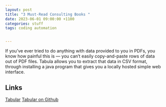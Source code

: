 ```yaml
---
layout: post
title: "3 Must-Read Consulting Books "
date: 2023-06-01 09:00:00 +1100
categories: stuff
tags: coding automation


---
```

If you’ve ever tried to do anything with data provided to you in PDFs, you know how painful this is — you can’t easily copy-and-paste rows of data out of PDF files. Tabula allows you to extract that data in CSV format, through installing a java program that gives you a locally hosted simple web interface. 



## Links
[Tabular](https://tabula.technology/)
[Tabular on Github](https://github.com/tabulapdf/tabula)
